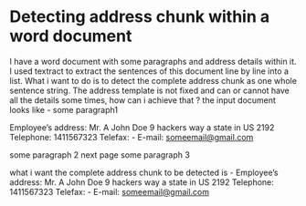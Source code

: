 
# Detecting address chunk within a word document

I have a word document with some paragraphs and address details within it. I used textract to extract the sentences of this document line by line into a list. What i want to do is to detect the complete address chunk as one whole sentence string. The address template is not fixed and can or cannot have all the details some times,  how can i achieve that ?
the input document looks like -
some paragraph1

Employee’s address: Mr. A John Doe
9 hackers way
a state in US
2192
Telephone: 1411567323
Telefax: - 
E-mail: someemail@gmail.com

some paragraph 2
next page
some paragraph 3

what i want the complete address chunk to be detected is -
Employee’s address: Mr. A John Doe
    9 hackers way
    a state in US
    2192
    Telephone: 1411567323
    Telefax: - 
    E-mail: someemail@gmail.com


        